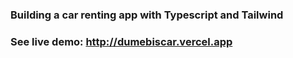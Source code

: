 ### Building a car renting app with Typescript and Tailwind
### See live demo: http://dumebiscar.vercel.app
